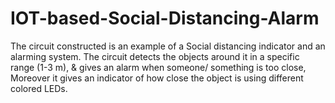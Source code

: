 # IOT-based-Social-Distancing-Alarm
The circuit constructed is an example of a Social distancing indicator and an alarming system. The circuit detects the objects around it in a specific range (1-3 m), &amp; gives an alarm when someone/ something is too close, Moreover it gives an indicator of how close the object is using different colored LEDs. 
